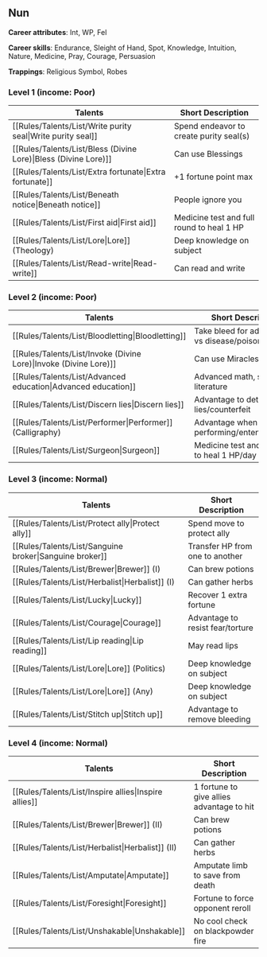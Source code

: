 
## Nun

**Career attributes**: Int, WP, Fel

**Career skills**: Endurance, Sleight of Hand, Spot, Knowledge, Intuition, Nature, Medicine, Pray, Courage, Persuasion

**Trappings**: Religious Symbol, Robes

### Level 1 (income: Poor)

| Talents | Short Description |
| --- | --- |
| [[Rules/Talents/List/Write purity seal\|Write purity seal]] | Spend endeavor to create purity seal(s) |
| [[Rules/Talents/List/Bless (Divine Lore)\|Bless (Divine Lore)]] | Can use Blessings |
| [[Rules/Talents/List/Extra fortunate\|Extra fortunate]] | +1 fortune point max |
| [[Rules/Talents/List/Beneath notice\|Beneath notice]] | People ignore you |
| [[Rules/Talents/List/First aid\|First aid]] | Medicine test and full round to heal 1 HP |
| [[Rules/Talents/List/Lore\|Lore]] (Theology) | Deep knowledge on subject |
| [[Rules/Talents/List/Read-write\|Read-write]] | Can read and write |


### Level 2 (income: Poor)

| Talents | Short Description |
| --- | --- |
| [[Rules/Talents/List/Bloodletting\|Bloodletting]] | Take bleed for advantage vs disease/poison |
| [[Rules/Talents/List/Invoke (Divine Lore)\|Invoke (Divine Lore)]] | Can use Miracles |
| [[Rules/Talents/List/Advanced education\|Advanced education]] | Advanced math, science, literature |
| [[Rules/Talents/List/Discern lies\|Discern lies]] | Advantage to detect lies/counterfeit |
| [[Rules/Talents/List/Performer\|Performer]] (Calligraphy) | Advantage when performing/entertaining/art |
| [[Rules/Talents/List/Surgeon\|Surgeon]] | Medicine test and 1 hour to heal 1 HP/day |


### Level 3 (income: Normal)

| Talents | Short Description |
| --- | --- |
| [[Rules/Talents/List/Protect ally\|Protect ally]] | Spend move to protect ally |
| [[Rules/Talents/List/Sanguine broker\|Sanguine broker]] | Transfer HP from one to another |
| [[Rules/Talents/List/Brewer\|Brewer]] (I) | Can brew potions |
| [[Rules/Talents/List/Herbalist\|Herbalist]] (I) | Can gather herbs |
| [[Rules/Talents/List/Lucky\|Lucky]] | Recover 1 extra fortune |
| [[Rules/Talents/List/Courage\|Courage]] | Advantage to resist fear/torture |
| [[Rules/Talents/List/Lip reading\|Lip reading]] | May read lips |
| [[Rules/Talents/List/Lore\|Lore]] (Politics) | Deep knowledge on subject |
| [[Rules/Talents/List/Lore\|Lore]] (Any) | Deep knowledge on subject |
| [[Rules/Talents/List/Stitch up\|Stitch up]] | Advantage to remove bleeding |


### Level 4 (income: Normal)

| Talents | Short Description |
| --- | --- |
| [[Rules/Talents/List/Inspire allies\|Inspire allies]] | 1 fortune to give allies advantage to hit |
| [[Rules/Talents/List/Brewer\|Brewer]] (II) | Can brew potions |
| [[Rules/Talents/List/Herbalist\|Herbalist]] (II) | Can gather herbs |
| [[Rules/Talents/List/Amputate\|Amputate]] | Amputate limb to save from death |
| [[Rules/Talents/List/Foresight\|Foresight]] | Fortune to force opponent reroll |
| [[Rules/Talents/List/Unshakable\|Unshakable]] | No cool check on blackpowder fire |


